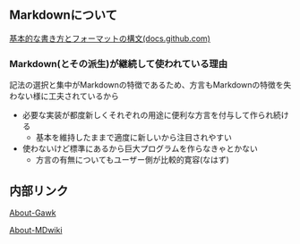 ## Markdownについて

[基本的な書き方とフォーマットの構文(docs.github.com)](https://docs.github.com/ja/get-started/writing-on-github/getting-started-with-writing-and-formatting-on-github/basic-writing-and-formatting-syntax)

### Markdown(とその派生)が継続して使われている理由
記法の選択と集中がMarkdownの特徴であるため、方言もMarkdownの特徴を失わない様に工夫されているから
- 必要な実装が都度新しくそれぞれの用途に便利な方言を付与して作られ続ける
  - 基本を維持したままで適度に新しいから注目されやすい
- 使わないけど標準にあるから巨大プログラムを作らなきゃとかない
  - 方言の有無についてもユーザー側が比較的寛容(なはず)

## 内部リンク
[About-Gawk](https://gourai-dev.github.io/About-Gawk/)

[About-MDwiki](https://gourai-dev.github.io/About-MDwiki/#!index.md)
